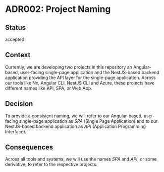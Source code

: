 # ADR002: Project Naming

## Status

accepted

## Context

Currently, we are developing two projects in this repository an Angular-based,
user-facing single-page application and the NestJS-based backend application
providing the API layer for the single-page application. Across our tools like
Nx, Angular CLI, NestJS CLI and Azure, these projects have different names like
API, SPA, or Web App.

## Decision

To provide a consistent naming, we will refer to our Angular-based, user-facing
single-page application as _SPA_ (Single Page Application) and to our
NestJS-based backend application as _API_ (Application Programming Interface).

## Consequences

Across all tools and systems, we will use the names _SPA_ and _API_, or some
derivative, to refer to the respective projects.
